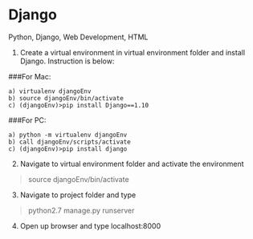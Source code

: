 # Django
Python, Django, Web Development, HTML

1) Create a virtual environment in virtual environment folder and install Django. Instruction is below:

###For Mac: 
```
a) virtualenv djangoEnv
b) source djangoEnv/bin/activate
c) (djangoEnv)>pip install Django==1.10
```

###For PC: 
```
a) python -m virtualenv djangoEnv
b) call djangoEnv/scripts/activate
c) (djangoEnv)>pip install django
```

2) Navigate to virtual environment folder and activate the environment
  > source djangoEnv/bin/activate
  
3) Navigate to project folder and type 
  > python2.7 manage.py runserver

4) Open up browser and type localhost:8000
